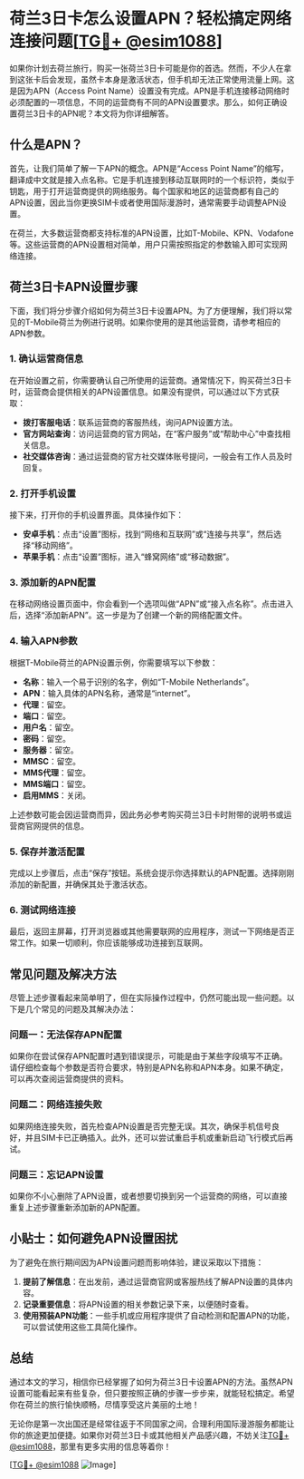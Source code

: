 # 荷兰3日卡怎么设置APN？轻松搞定网络连接问题[[TG💪+ @esim1088](https://t.me/s/esim1088)]

如果你计划去荷兰旅行，购买一张荷兰3日卡可能是你的首选。然而，不少人在拿到这张卡后会发现，虽然卡本身是激活状态，但手机却无法正常使用流量上网。这是因为APN（Access Point Name）设置没有完成。APN是手机连接移动网络时必须配置的一项信息，不同的运营商有不同的APN设置要求。那么，如何正确设置荷兰3日卡的APN呢？本文将为你详细解答。

## 什么是APN？

首先，让我们简单了解一下APN的概念。APN是“Access Point Name”的缩写，翻译成中文就是接入点名称。它是手机连接到移动互联网时的一个标识符，类似于钥匙，用于打开运营商提供的网络服务。每个国家和地区的运营商都有自己的APN设置，因此当你更换SIM卡或者使用国际漫游时，通常需要手动调整APN设置。

在荷兰，大多数运营商都支持标准的APN设置，比如T-Mobile、KPN、Vodafone等。这些运营商的APN设置相对简单，用户只需按照指定的参数输入即可实现网络连接。

## 荷兰3日卡APN设置步骤

下面，我们将分步骤介绍如何为荷兰3日卡设置APN。为了方便理解，我们将以常见的T-Mobile荷兰为例进行说明。如果你使用的是其他运营商，请参考相应的APN参数。

### 1. 确认运营商信息

在开始设置之前，你需要确认自己所使用的运营商。通常情况下，购买荷兰3日卡时，运营商会提供相关的APN设置信息。如果没有提供，可以通过以下方式获取：

- **拨打客服电话**：联系运营商的客服热线，询问APN设置方法。
- **官方网站查询**：访问运营商的官方网站，在“客户服务”或“帮助中心”中查找相关信息。
- **社交媒体咨询**：通过运营商的官方社交媒体账号提问，一般会有工作人员及时回复。

### 2. 打开手机设置

接下来，打开你的手机设置界面。具体操作如下：

- **安卓手机**：点击“设置”图标，找到“网络和互联网”或“连接与共享”，然后选择“移动网络”。
- **苹果手机**：点击“设置”图标，进入“蜂窝网络”或“移动数据”。

### 3. 添加新的APN配置

在移动网络设置页面中，你会看到一个选项叫做“APN”或“接入点名称”。点击进入后，选择“添加新APN”。这一步是为了创建一个新的网络配置文件。

### 4. 输入APN参数

根据T-Mobile荷兰的APN设置示例，你需要填写以下参数：

- **名称**：输入一个易于识别的名字，例如“T-Mobile Netherlands”。
- **APN**：输入具体的APN名称，通常是“internet”。
- **代理**：留空。
- **端口**：留空。
- **用户名**：留空。
- **密码**：留空。
- **服务器**：留空。
- **MMSC**：留空。
- **MMS代理**：留空。
- **MMS端口**：留空。
- **启用MMS**：关闭。

上述参数可能会因运营商而异，因此务必参考购买荷兰3日卡时附带的说明书或运营商官网提供的信息。

### 5. 保存并激活配置

完成以上步骤后，点击“保存”按钮。系统会提示你选择默认的APN配置。选择刚刚添加的新配置，并确保其处于激活状态。

### 6. 测试网络连接

最后，返回主屏幕，打开浏览器或其他需要联网的应用程序，测试一下网络是否正常工作。如果一切顺利，你应该能够成功连接到互联网。

## 常见问题及解决方法

尽管上述步骤看起来简单明了，但在实际操作过程中，仍然可能出现一些问题。以下是几个常见的问题及其解决办法：

### 问题一：无法保存APN配置

如果你在尝试保存APN配置时遇到错误提示，可能是由于某些字段填写不正确。请仔细检查每个参数是否符合要求，特别是APN名称和APN本身。如果不确定，可以再次查阅运营商提供的资料。

### 问题二：网络连接失败

如果网络连接失败，首先检查APN设置是否完整无误。其次，确保手机信号良好，并且SIM卡已正确插入。此外，还可以尝试重启手机或重新启动飞行模式后再试。

### 问题三：忘记APN设置

如果你不小心删除了APN设置，或者想要切换到另一个运营商的网络，可以直接重复上述步骤重新添加新的APN配置。

## 小贴士：如何避免APN设置困扰

为了避免在旅行期间因为APN设置问题而影响体验，建议采取以下措施：

1. **提前了解信息**：在出发前，通过运营商官网或客服热线了解APN设置的具体内容。
2. **记录重要信息**：将APN设置的相关参数记录下来，以便随时查看。
3. **使用预装APN功能**：一些手机或应用程序提供了自动检测和配置APN的功能，可以尝试使用这些工具简化操作。

## 总结

通过本文的学习，相信你已经掌握了如何为荷兰3日卡设置APN的方法。虽然APN设置可能看起来有些复杂，但只要按照正确的步骤一步步来，就能轻松搞定。希望你在荷兰的旅行愉快顺畅，尽情享受这片美丽的土地！

无论你是第一次出国还是经常往返于不同国家之间，合理利用国际漫游服务都能让你的旅途更加便捷。如果你对荷兰3日卡或其他相关产品感兴趣，不妨关注[TG💪+ @esim1088](https://t.me/s/esim1088)，那里有更多实用的信息等着你！

[[TG💪+ @esim1088](https://t.me/s/esim1088) ![Image](https://i.postimg.cc/4NQfJmqS/Snipaste-2025-05-13-00-14-12.png)]